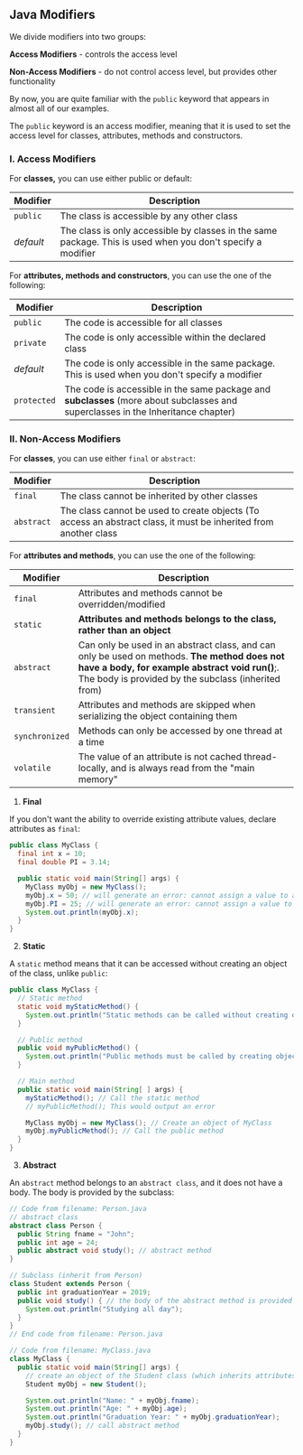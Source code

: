 ## Java Modifiers

We divide modifiers into two groups:

**Access Modifiers** - controls the access level

**Non-Access Modifiers** - do not control access level, but provides other functionality

By now, you are quite familiar with the `public` keyword that appears in almost all of our examples.

The `public` keyword is an access modifier, meaning that it is used to set the access level for classes, attributes, methods and constructors.

### I. Access Modifiers

For __classes,__ you can use either public or default:

**Modifier**|**Description**	
------------|-----------------
`public`	|The class is accessible by any other class	
_default_	|The class is only accessible by classes in the same package. This is used when you don't specify a modifier

For __attributes, methods and constructors__, you can use the one of the following:

**Modifier**|**Description**	
------------|--------------------------
`public`	|The code is accessible for all classes	
`private`	|The code is only accessible within the declared class	
_default_	|The code is only accessible in the same package. This is used when you don't specify a modifier	
`protected`	|The code is accessible in the same package and __subclasses__ (more about subclasses and superclasses in the Inheritance chapter)

### II. Non-Access Modifiers

For **classes**, you can use either `final` or `abstract`:

**Modifier**|**Description**	
------------|-----------------
`final`	|The class cannot be inherited by other classes	
`abstract`		|The class cannot be used to create objects (To access an abstract class, it must be inherited from another class

For **attributes and methods**, you can use the one of the following:

**Modifier**	|**Description**
----------------|-------------------
`final`	|Attributes and methods cannot be overridden/modified
`static`	|**Attributes and methods belongs to the class, rather than an object**
`abstract`	|Can only be used in an abstract class, and can only be used on methods. **The method does not have a body, for example abstract void run()**;. The body is provided by the subclass (inherited from)
`transient`	|Attributes and methods are skipped when serializing the object containing them
`synchronized`	|Methods can only be accessed by one thread at a time
`volatile`	|The value of an attribute is not cached thread-locally, and is always read from the "main memory"

1. **Final**

If you don't want the ability to override existing attribute values, declare attributes as `final`:

```java
public class MyClass {
  final int x = 10;
  final double PI = 3.14;

  public static void main(String[] args) {
    MyClass myObj = new MyClass();
    myObj.x = 50; // will generate an error: cannot assign a value to a final variable
    myObj.PI = 25; // will generate an error: cannot assign a value to a final variable
    System.out.println(myObj.x); 
  }
}
```

2. **Static**

A `static` method means that it can be accessed without creating an object of the class, unlike `public`:

```java
public class MyClass {
  // Static method
  static void myStaticMethod() {
    System.out.println("Static methods can be called without creating objects");
  }

  // Public method
  public void myPublicMethod() {
    System.out.println("Public methods must be called by creating objects");
  }

  // Main method
  public static void main(String[ ] args) {
    myStaticMethod(); // Call the static method
    // myPublicMethod(); This would output an error

    MyClass myObj = new MyClass(); // Create an object of MyClass
    myObj.myPublicMethod(); // Call the public method
  }
}
```

3. **Abstract**

An `abstract` method belongs to an `abstract class`, and it does not have a body. The body is provided by the subclass:

```java
// Code from filename: Person.java 
// abstract class
abstract class Person {
  public String fname = "John";
  public int age = 24;
  public abstract void study(); // abstract method 
}

// Subclass (inherit from Person)
class Student extends Person {
  public int graduationYear = 2019;
  public void study() { // the body of the abstract method is provided here
    System.out.println("Studying all day");
  }
}
// End code from filename: Person.java

// Code from filename: MyClass.java
class MyClass {
  public static void main(String[] args) {
    // create an object of the Student class (which inherits attributes and methods from Person)
    Student myObj = new Student(); 

    System.out.println("Name: " + myObj.fname);
    System.out.println("Age: " + myObj.age);
    System.out.println("Graduation Year: " + myObj.graduationYear);
    myObj.study(); // call abstract method
  }
}
```




